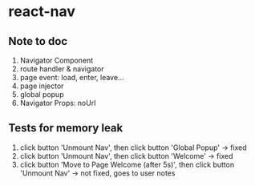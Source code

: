 # react-nav

## Note to doc
1. Navigator Component
1. route handler & navigator
1. page event: load, enter, leave...
1. page injector
1. global popup
1. Navigator Props: noUrl

## Tests for memory leak
1. click button 'Unmount Nav', then click button 'Global Popup'  -> fixed
1. click button 'Unmount Nav', then click button 'Welcome'  -> fixed
1. click button 'Move to Page Welcome (after 5s)', then click button 'Unmount Nav'  -> not fixed, goes to user notes

